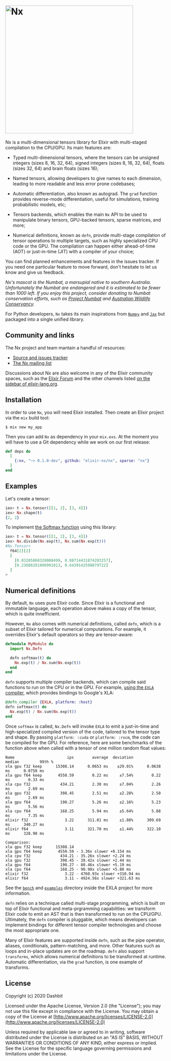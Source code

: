 <h1><img src="https://github.com/elixir-nx/nx/raw/main/nx/nx.png" alt="Nx" width="400"></h1>

Nx is a multi-dimensional tensors library for Elixir with multi-staged compilation to the CPU/GPU. Its main features are:

  * Typed multi-dimensional tensors, where the tensors can be unsigned integers (sizes 8, 16, 32, 64), signed integers (sizes 8, 16, 32, 64), floats (sizes 32, 64) and brain floats (sizes 16);

  * Named tensors, allowing developers to give names to each dimension, leading to more readable and less error prone codebases;

  * Automatic differentiation, also known as autograd. The `grad` function provides reverse-mode differentiation, useful for simulations, training probabilistic models, etc;

  * Tensors backends, which enables the main `Nx` API to be used to manipulate binary tensors, GPU-backed tensors, sparse matrices, and more;

  * Numerical definitions, known as `defn`, provide multi-stage compilation of tensor operations to multiple targets, such as highly specialized CPU code or the GPU. The compilation can happen either ahead-of-time (AOT) or just-in-time (JIT) with a compiler of your choice;

You can find planned enhancements and features in the issues tracker. If you need one particular feature to move forward, don't hesitate to let us know and give us feedback.

*Nx's mascot is the Numbat, a marsupial native to southern Australia. Unfortunately the Numbat are endangered and it is estimated to be fewer than 1000 left. If you enjoy this project, consider donating to Numbat conservation efforts, such as [Project Numbat](https://www.numbat.org.au/) and [Australian Wildlife Conservancy](https://www.australianwildlife.org).*

For Python developers, `Nx` takes its main inspirations from [`Numpy`](https://numpy.org/) and [`Jax`](https://github.com/google/jax) but packaged into a single unified library.

## Community and links

The Nx project and team mantain a handful of resources:

  * [Source and issues tracker](https://github.com/elixir-nx/nx)
  * [The Nx mailing list](https://groups.google.com/g/elixir-nx)

Discussions about Nx are also welcome in any of the Elixir community spaces, such as the [Elixir Forum](https://elixirforum.com/) and the other channels listed [on the sidebar of elixir-lang.org](https://elixir-lang.org/).

## Installation

In order to use `Nx`, you will need Elixir installed. Then create an Elixir project via the `mix` build tool:

```
$ mix new my_app
```

Then you can add `Nx` as dependency in your `mix.exs`. At the moment you will have to use a Git dependency while we work on our first release:

```elixir
def deps do
  [
    {:nx, "~> 0.1.0-dev", github: "elixir-nx/nx", sparse: "nx"}
  ]
end
```

## Examples

Let's create a tensor:

```elixir
iex> t = Nx.tensor([[1, 2], [3, 4]])
iex> Nx.shape(t)
{2, 2}
```

To implement [the Softmax function](https://en.wikipedia.org/wiki/Softmax_function)
using this library:

```elixir
iex> t = Nx.tensor([[1, 2], [3, 4]])
iex> Nx.divide(Nx.exp(t), Nx.sum(Nx.exp(t)))
#Nx.Tensor<
  f64[2][2]
  [
    [0.03205860328008499, 0.08714431874203257],
    [0.23688281808991013, 0.6439142598879722]
  ]
>
```

## Numerical definitions

By default, `Nx` uses pure Elixir code. Since Elixir is a functional and immutable language, each operation above makes a copy of the tensor, which is quite innefficient.

However, `Nx` also comes with numerical definitions, called `defn`, which is a subset of Elixir tailored for numerical computations. For example, it overrides Elixir's default operators so they are tensor-aware:

```elixir
defmodule MyModule do
  import Nx.Defn

  defn softmax(t) do
    Nx.exp(t) / Nx.sum(Nx.exp(t))
  end
end
```

`defn` supports multiple compiler backends, which can compile said functions to run on the CPU or in the GPU. For example, [using the `EXLA` compiler](https://github.com/elixir-nx/nx/tree/exla), which provides bindings to Google's XLA:

```elixir
@defn_compiler {EXLA, platform: :host}
defn softmax(t) do
  Nx.exp(t) / Nx.sum(Nx.exp(t))
end
```

Once `softmax` is called, `Nx.Defn` will invoke `EXLA` to emit a just-in-time and high-specialized compiled version of the code, tailored to the tensor type and shape. By passing `platform: :cuda` or `platform: :rocm`, the code can be compiled for the GPU. For reference, here are some benchmarks of the function above when called with a tensor of one million random float values:

```
Name                       ips        average  deviation         median         99th %
xla gpu f32 keep      15308.14      0.0653 ms    ±29.01%      0.0638 ms      0.0758 ms
xla gpu f64 keep       4550.59        0.22 ms     ±7.54%        0.22 ms        0.33 ms
xla cpu f32             434.21        2.30 ms     ±7.04%        2.26 ms        2.69 ms
xla gpu f32             398.45        2.51 ms     ±2.28%        2.50 ms        2.69 ms
xla gpu f64             190.27        5.26 ms     ±2.16%        5.23 ms        5.56 ms
xla cpu f64             168.25        5.94 ms     ±5.64%        5.88 ms        7.35 ms
elixir f32                3.22      311.01 ms     ±1.88%      309.69 ms      340.27 ms
elixir f64                3.11      321.70 ms     ±1.44%      322.10 ms      328.98 ms

Comparison:
xla gpu f32 keep      15308.14
xla gpu f64 keep       4550.59 - 3.36x slower +0.154 ms
xla cpu f32             434.21 - 35.26x slower +2.24 ms
xla gpu f32             398.45 - 38.42x slower +2.44 ms
xla gpu f64             190.27 - 80.46x slower +5.19 ms
xla cpu f64             168.25 - 90.98x slower +5.88 ms
elixir f32                3.22 - 4760.93x slower +310.94 ms
elixir f64                3.11 - 4924.56x slower +321.63 ms
```

See the [`bench`](https://github.com/elixir-nx/nx/tree/main/exla/bench) and [`examples`](https://github.com/elixir-nx/nx/tree/main/exla/examples) directory inside the EXLA project for more information.

`defn` relies on a technique called multi-stage programming, which is built on top of Elixir functional and meta-prgramming capabilities: we transform Elixir code to emit an AST that is then transformed to run on the CPU/GPU. Ultimately, the `defn` compiler is pluggable, which means developers can implement bindings for different tensor compiler technologies and choose the most appropriate one.

Many of Elixir features are supported inside `defn`, such as the pipe operator, aliases, conditionals, pattern-matching, and more. Other features such as loops and in-place updates are on the roadmap. `defn` also support `transforms`, which allows numerical definitions to be transformed at runtime. Automatic differentiation, via the `grad` function, is one example of transforms.

## License

Copyright (c) 2020 Dashbit

Licensed under the Apache License, Version 2.0 (the "License");
you may not use this file except in compliance with the License.
You may obtain a copy of the License at [http://www.apache.org/licenses/LICENSE-2.0](http://www.apache.org/licenses/LICENSE-2.0)

Unless required by applicable law or agreed to in writing, software
distributed under the License is distributed on an "AS IS" BASIS,
WITHOUT WARRANTIES OR CONDITIONS OF ANY KIND, either express or implied.
See the License for the specific language governing permissions and
limitations under the License.
